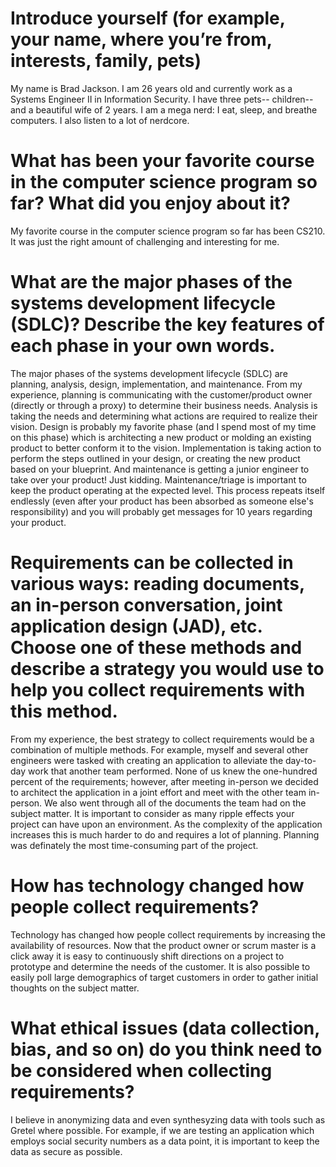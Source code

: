 # Introduce yourself (for example, your name, where you’re from, interests, family, pets)
My name is Brad Jackson.  I am 26 years old and currently work as a Systems Engineer II in Information Security.  I have three pets-- children-- and a beautiful wife of 2 years.  I am a mega nerd: I eat, sleep, and breathe computers.  I also listen to a lot of nerdcore.

# What has been your favorite course in the computer science program so far? What did you enjoy about it?
My favorite course in the computer science program so far has been CS210.  It was just the right amount of challenging and interesting for me.

# What are the major phases of the systems development lifecycle (SDLC)? Describe the key features of each phase in your own words.
The major phases of the systems development lifecycle (SDLC) are planning, analysis, design, implementation, and maintenance.  From my experience, planning is communicating with the customer/product owner (directly or through a proxy) to determine their business needs.  Analysis is taking the needs and determining what actions are required to realize their vision.  Design is probably my favorite phase (and I spend most of my time on this phase) which is architecting a new product or molding an existing product to better conform it to the vision.  Implementation is taking action to perform the steps outlined in your design, or creating the new product based on your blueprint.  And maintenance is getting a junior engineer to take over your product!  Just kidding.  Maintenance/triage is important to keep the product operating at the expected level.  This process repeats itself endlessly (even after your product has been absorbed as someone else's responsibility) and you will probably get messages for 10 years regarding your product.

# Requirements can be collected in various ways: reading documents, an in-person conversation, joint application design (JAD), etc. Choose one of these methods and describe a strategy you would use to help you collect requirements with this method.
From my experience, the best strategy to collect requirements would be a combination of multiple methods.  For example, myself and several other engineers were tasked with creating an application to alleviate the day-to-day work that another team performed.  None of us knew the one-hundred percent of the requirements; however, after meeting in-person we decided to architect the application in a joint effort and meet with the other team in-person.  We also went through all of the documents the team had on the subject matter.  It is important to consider as many ripple effects your project can have upon an environment.  As the complexity of the application increases this is much harder to do and requires a lot of planning.  Planning was definately the most time-consuming part of the project.

# How has technology changed how people collect requirements?
Technology has changed how people collect requirements by increasing the availability of resources.  Now that the product owner or scrum master is a click away it is easy to continuously shift directions on a project to prototype and determine the needs of the customer.  It is also possible to easily poll large demographics of target customers in order to gather initial thoughts on the subject matter.

# What ethical issues (data collection, bias, and so on) do you think need to be considered when collecting requirements?
I believe in anonymizing data and even synthesyzing data with tools such as Gretel where possible.  For example, if we are testing an application which employs social security numbers as a data point, it is important to keep the data as secure as possible.